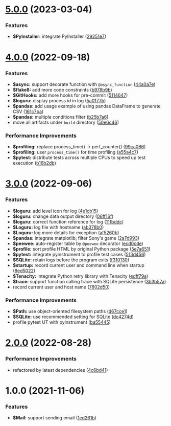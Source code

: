 # [5.0.0](https://github.com/johnnymillergh/muscle-and-fitness-server/compare/4.0.1...5.0.0) (2023-03-04)


### Features

* **$PyInstaller:** integrate PyInstaller ([29251e7](https://github.com/johnnymillergh/python_boilerplate/commit/29251e7249322ce706287ab39b9d6e9060d72408))



# [4.0.0](https://github.com/johnnymillergh/muscle-and-fitness-server/compare/3.0.0...4.0.0) (2022-09-18)


### Features

* **$async:** support decorate function with `@async_function` ([44a0a7e](https://github.com/johnnymillergh/python_boilerplate/commit/44a0a7eaf5ecf68ff0b8e170c0cb7c9c836b1fa9))
* **$flake8:** add more code constraints ([b978b9b](https://github.com/johnnymillergh/python_boilerplate/commit/b978b9b0d43dfb84ccc9e48b5ed51094baf531a6))
* **$GitHooks:** add more hooks for pre-commit ([5114647](https://github.com/johnnymillergh/python_boilerplate/commit/5114647115151d74f68f3855281487e753899215))
* **$loguru:** display process id in log ([5a0177b](https://github.com/johnnymillergh/python_boilerplate/commit/5a0177b6517ea64e296d855057e35f91c028d4ab))
* **$pandas:** add usage example of using pandas DataFrame to generate CSV ([161c7ba](https://github.com/johnnymillergh/python_boilerplate/commit/161c7bae5f0c95fc9e4d888cb2721567251cff09))
* **$pandas:** multiple conditions filter ([b25b7a6](https://github.com/johnnymillergh/python_boilerplate/commit/b25b7a63d755d8412023d03daf0c47b4eaab2bb1))
* move all artifacts under `build` directory ([50e6c46](https://github.com/johnnymillergh/python_boilerplate/commit/50e6c46b8d3ff5303aaf17b8b0a93a3391addf11))


### Performance Improvements

* **$profiling:** replace process_time() -> perf_counter() ([99ca066](https://github.com/johnnymillergh/python_boilerplate/commit/99ca066915c76498394fcbb90d50295577b98c16))
* **$profiling:** user `process_time()` for time profiling ([a55a4c7](https://github.com/johnnymillergh/python_boilerplate/commit/a55a4c7583f319a89626e18972bd0c0e1436c2fa))
* **$pytest:** distribute tests across multiple CPUs to speed up test execution ([b16b2db](https://github.com/johnnymillergh/python_boilerplate/commit/b16b2db587e99c1f253dd351218e42d4d60f17fd))



# [3.0.0](https://github.com/johnnymillergh/muscle-and-fitness-server/compare/2.0.0...3.0.0) (2022-09-06)


### Features

* **$loguru:** add level icon for log ([4e1cb15](https://github.com/johnnymillergh/python_boilerplate/commit/4e1cb159173ca370161450fbd898c4c71c547570))
* **$loguru:** change data output directory ([06ff16f](https://github.com/johnnymillergh/python_boilerplate/commit/06ff16f77388a4ab5081163066baf1dacc6967a6))
* **$loguru:** correct function reference for log ([11fbddc](https://github.com/johnnymillergh/python_boilerplate/commit/11fbddcfb3239ba7a701d32abdf55062a910035c))
* **$Loguru:** log file with hostname ([ab378b0](https://github.com/johnnymillergh/python_boilerplate/commit/ab378b07bf5edc3a6388ac1c15deeb1cfeaa672e))
* **$Loguru:** log more details for exception ([af5260b](https://github.com/johnnymillergh/python_boilerplate/commit/af5260b9c40e1d3a464e53d85e407edafca9ce25))
* **$pandas:** integrate matplotlib; filter Sony's game ([2a7d993](https://github.com/johnnymillergh/python_boilerplate/commit/2a7d9930b6f4356494adf7d24391aa08c3c3835a))
* **$peewee:** auto-register table by `@peewee` decorator ([ecd0cde](https://github.com/johnnymillergh/python_boilerplate/commit/ecd0cdedec526136e8f259514037d2553cbf3f28))
* **$profile:** sort profile HTML by original Python package ([5e7a651](https://github.com/johnnymillergh/python_boilerplate/commit/5e7a651a6934ccfad034326d4f130c134e5d357c))
* **$pytest:** integrate pyinstrument to profile test cases ([513d456](https://github.com/johnnymillergh/python_boilerplate/commit/513d4569a70baa8a02741e633f4b9ea5be339156))
* **$SQLite:** retain logs before the program exits ([f310130](https://github.com/johnnymillergh/python_boilerplate/commit/f310130a79be9f392332017f4186c4957f8d15cf))
* **$startup:** record current user and command line when startup ([8ed5022](https://github.com/johnnymillergh/python_boilerplate/commit/8ed5022f66440b3e2f5d37372117dabf2cedc9b5))
* **$Tenacity:** integrate Python retry library with Tenacity ([edff79a](https://github.com/johnnymillergh/python_boilerplate/commit/edff79aa5a492ef9a017e24e5d752cd0f05ec1c3))
* **$trace:** support function calling trace with SQLite persistence ([3b3b57a](https://github.com/johnnymillergh/python_boilerplate/commit/3b3b57a39d986772bdf97518efa630c8ef77a96c))
* record current user and host name ([7602d50](https://github.com/johnnymillergh/python_boilerplate/commit/7602d50277c6e0e329a7d8134496d2db1e0fc394))


### Performance Improvements

* **$Path:** use object-oriented filesystem paths ([d67cce1](https://github.com/johnnymillergh/python_boilerplate/commit/d67cce1a057df059d4e8768f7530169147e0f0f6))
* **$SQLite:** use recommended setting for SQLite ([dc4274d](https://github.com/johnnymillergh/python_boilerplate/commit/dc4274d6918151a8067357e5785fe991e3273450))
* profile pytest UT with pyinstrument ([ba55445](https://github.com/johnnymillergh/python_boilerplate/commit/ba554458824c6acbcc646750b7f2be0f7c3ad808))



# [2.0.0](https://github.com/johnnymillergh/muscle-and-fitness-server/compare/1.0.0...2.0.0) (2022-08-28)


### Performance Improvements

* refactored by latest dependencies ([4c6bd41](https://github.com/johnnymillergh/python_boilerplate/commit/4c6bd416e3afbd3c709ceac0edc1c8cf7dfa13bc))



# 1.0.0 (2021-11-06)


### Features

* **$Mail:** support sending email ([1ed261b](https://github.com/johnnymillergh/python_boilerplate/commit/1ed261b38de4319c056f48dbbf115ca175edc890))
